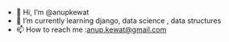 - 👋 Hi, I’m @anupkewat
- 🌱 I’m currently learning django, data science , data structures
- 📫 How to reach me :anup.kewat@gmail.com

<!---
anupkewat/anupkewat is a ✨ special ✨ repository because its `README.md` (this file) appears on your GitHub profile.
You can click the Preview link to take a look at your changes.
--->
